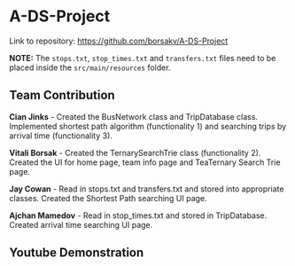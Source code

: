 # A-DS-Project

Link to repository: https://github.com/borsakv/A-DS-Project

**NOTE:** The `stops.txt`, `stop_times.txt` and `transfers.txt` files need to be placed inside the `src/main/resources` folder.

## Team Contribution

**Cian Jinks** - Created the BusNetwork class and TripDatabase class. Implemented shortest path algorithm (functionality 1) and searching trips by arrival time (functionality 3).

**Vitali Borsak** - Created the TernarySearchTrie class (functionality 2). Created the UI for home page, team info page and TeaTernary Search Trie page.

**Jay Cowan** - Read in stops.txt and transfers.txt and stored into appropriate classes. Created the Shortest Path searching UI page. 

**Ajchan Mamedov** - Read in stop_times.txt and stored in TripDatabase. Created arrival time searching UI page.

## Youtube Demonstration

